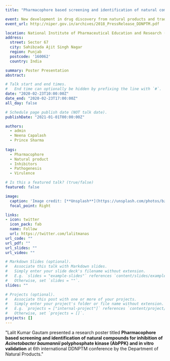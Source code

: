 ```yaml
---
title: "Pharmacophore based screening and identification of natural compounds for inhibition of *Acinetobacter baumannii* polyphosphate kinase (AbPPK) and in vitro validation"

event: New development in drug discovery from natural products and traditional medicines (DDNPTM-2018)
event_url: http://niper.gov.in/archives/2018_PressRelease_DDNPTM.pdf

location: National Institute of Pharmaceutical Education and Research (NIPER) Mohali
address:
  street: Sector 67
  city: Sahibzada Ajit Singh Nagar
  region: Punjab
  postcode: '160062'
  country: India

summary: Poster Presentation
abstract: 

# Talk start and end times.
#   End time can optionally be hidden by prefixing the line with `#`.
date: "2020-02-23T10:00:00Z"
date_end: "2020-02-23T17:00:00Z"
all_day: false

# Schedule page publish date (NOT talk date).
publishDate: "2021-01-01T00:00:00Z"

authors:
  - admin
  - Neena Capalash
  - Prince Sharma
  
tags:
  - Pharmacophore
  - Natural product
  - Inhibitors
  - Pathogenesis
  - Virulence

# Is this a featured talk? (true/false)
featured: false

image:
  caption: 'Image credit: [**Unsplash**](https://unsplash.com/photos/bzdhc5b3Bxs)'
  focal_point: Right

links:
- icon: twitter
  icon_pack: fab
  name: Follow
  url: https://twitter.com/lalitmanas
url_code: ""
url_pdf: ""
url_slides: ""
url_video: ""

# Markdown Slides (optional).
#   Associate this talk with Markdown slides.
#   Simply enter your slide deck's filename without extension.
#   E.g. `slides = "example-slides"` references `content/slides/example-slides.md`.
#   Otherwise, set `slides = ""`.
slides: ""

# Projects (optional).
#   Associate this post with one or more of your projects.
#   Simply enter your project's folder or file name without extension.
#   E.g. `projects = ["internal-project"]` references `content/project/deep-learning/index.md`.
#   Otherwise, set `projects = []`.
projects: []
---
```


"Lalit Kumar Gautam presented a research poster titled **Pharmacophore based screening and identification of natural compounds for inhibition of *Acinetobacter baumannii* polyphosphate kinase (AbPPK) and in vitro validation** at 6th international DDNPTM conference by the Department of Natural Products."

